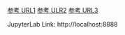 [参考 URL1](https://sorabatake.jp/32245/)
[参考 ULR2](https://hub.docker.com/r/osgeo/gdal/tags)
[参考 URL3](https://github.com/sorabatake/article_32245_gdal?tab=readme-ov-file)

JupyterLab Link: http://localhost:8888
